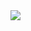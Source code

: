 <img src='https://github.com/zinnnn37/4Inner2/assets/102711874/8ea0703b-4d20-49cd-a65c-2fcbc9f727db'>
